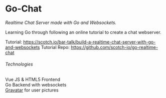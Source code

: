 # Go-Chat
*Realtime Chat Server made with Go and Websockets.*

Learning Go through following an online tutorial to create a chat webserver.

Tutorial: https://scotch.io/bar-talk/build-a-realtime-chat-server-with-go-and-websockets
Tutorial Repo: https://github.com/scotch-io/go-realtime-chat

###### Technologies
Vue JS & HTML5 Frontend  
Go Backend with websockets  
[Gravatar](https://en.gravatar.com/) for user pictures
